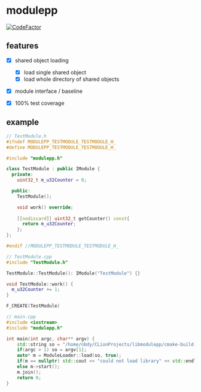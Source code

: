 # modulepp
[![CodeFactor](https://www.codefactor.io/repository/github/nbdy/modulepp/badge/master)](https://www.codefactor.io/repository/github/nbdy/modulepp/overview/master)
## features
- [X] shared object loading
  - [X] load single shared object
  - [X] load whole directory of shared objects
- [X] module interface / baseline

- [X] 100% test coverage
## example
```c++
// TestModule.h
#ifndef MODULEPP_TESTMODULE_TESTMODULE_H_
#define MODULEPP_TESTMODULE_TESTMODULE_H_

#include "modulepp.h"

class TestModule : public IModule {
  private:
    uint32_t m_u32Counter = 0;

  public:
    TestModule();

    void work() override;
  
    [[nodiscard]] uint32_t getCounter() const{
      return m_u32Counter;
    };
};

#endif //MODULEPP_TESTMODULE_TESTMODULE_H_
```
```c++
// TestModule.cpp
#include "TestModule.h"

TestModule::TestModule(): IModule("TestModule") {}

void TestModule::work() {
  m_u32Counter += 1;
}

F_CREATE(TestModule)
```
```c++
// main.cpp
#include <iostream>
#include "modulepp.h"

int main(int argc, char** argv) {
    std::string so = "/home/nbdy/CLionProjects/libmodulepp/cmake-build-debug/libtest_module.so";
    if(argc > 1) so = argv[1];
    auto* m = ModuleLoader::load(so, true);
    if(m == nullptr) std::cout << "could not load library" << std::endl;
    else m->start();
    m.join();
    return 0;
}
```